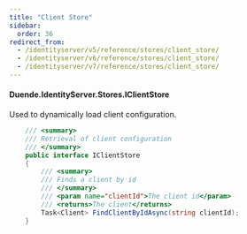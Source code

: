 ```yaml
---
title: "Client Store"
sidebar:
  order: 36
redirect_from:
  - /identityserver/v5/reference/stores/client_store/
  - /identityserver/v6/reference/stores/client_store/
  - /identityserver/v7/reference/stores/client_store/
---
```


#### Duende.IdentityServer.Stores.IClientStore

Used to dynamically load client configuration.

```cs
    /// <summary>
    /// Retrieval of client configuration
    /// </summary>
    public interface IClientStore
    {
        /// <summary>
        /// Finds a client by id
        /// </summary>
        /// <param name="clientId">The client id</param>
        /// <returns>The client</returns>
        Task<Client> FindClientByIdAsync(string clientId);
    }
```

